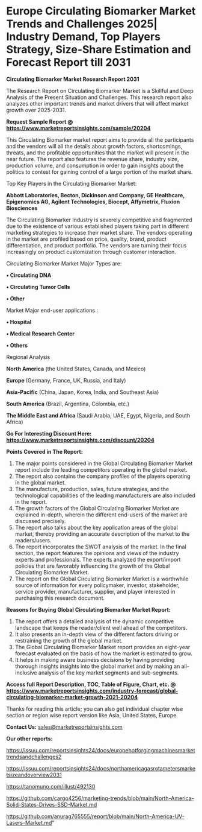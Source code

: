 # Europe Circulating Biomarker Market Trends and Challenges 2025| Industry Demand, Top Players Strategy, Size-Share Estimation and Forecast Report till 2031

<strong>Circulating Biomarker Market Research Report 2031</strong>

The Research Report on Circulating Biomarker Market is a Skillful and Deep Analysis of the Present Situation and Challenges. This research report also analyzes other important trends and market drivers that will affect market growth over 2025-2031.

<strong>Request Sample Report @ <a href=https://www.marketreportsinsights.com/sample/20204>https://www.marketreportsinsights.com/sample/20204</a></strong>

This Circulating Biomarker market report aims to provide all the participants and the vendors will all the details about growth factors, shortcomings, threats, and the profitable opportunities that the market will present in the near future. The report also features the revenue share, industry size, production volume, and consumption in order to gain insights about the politics to contest for gaining control of a large portion of the market share.

Top Key Players in the Circulating Biomarker Market:

<strong>Abbott Laboratories, Becton, Dickinson and Company, GE Healthcare, Epigenomics AG, Agilent Technologies, Biocept, Affymetrix, Fluxion Biosciences</strong>

The Circulating Biomarker Industry is severely competitive and fragmented due to the existence of various established players taking part in different marketing strategies to increase their market share. The vendors operating in the market are profiled based on price, quality, brand, product differentiation, and product portfolio. The vendors are turning their focus increasingly on product customization through customer interaction.

Circulating Biomarker Market Major Types are:

<strong>• Circulating DNA

• Circulating Tumor Cells

• Other</strong>

Market Major end-user applications :

<strong>• Hospital

• Medical Research Center

• Others</strong>

Regional Analysis

</u><strong><b>North America</b></strong> (the United States, Canada, and Mexico)

<strong><b>Europe </b></strong>(Germany, France, UK, Russia, and Italy)

<strong><b>Asia-Pacific</b></strong> (China, Japan, Korea, India, and Southeast Asia)

<strong><b>South America</b></strong> (Brazil, Argentina, Colombia, etc.)

<strong><b>The Middle East and Africa</b></strong> (Saudi Arabia, UAE, Egypt, Nigeria, and South Africa)

<strong>Go For Interesting Discount Here: <a href=https://www.marketreportsinsights.com/discount/20204>https://www.marketreportsinsights.com/discount/20204</a></strong>

<strong>Points Covered in The Report:</strong>
<ol>
  <li>The major points considered in the Global Circulating Biomarker Market report include the leading competitors operating in the global market.</li>
  <li>The report also contains the company profiles of the players operating in the global market.</li>
  <li>The manufacture, production, sales, future strategies, and the technological capabilities of the leading manufacturers are also included in the report.</li>
  <li>The growth factors of the Global Circulating Biomarker Market are explained in-depth, wherein the different end-users of the market are discussed precisely.</li>
  <li>The report also talks about the key application areas of the global market, thereby providing an accurate description of the market to the readers/users.</li>
  <li>The report incorporates the SWOT analysis of the market. In the final section, the report features the opinions and views of the industry experts and professionals. The experts analyzed the export/import policies that are favorably influencing the growth of the Global Circulating Biomarker Market.</li>
  <li>The report on the Global Circulating Biomarker Market is a worthwhile source of information for every policymaker, investor, stakeholder, service provider, manufacturer, supplier, and player interested in purchasing this research document.</li>
</ol>
<strong>Reasons for Buying Global Circulating Biomarker Market Report:</strong>

<ol>
  <li>The report offers a detailed analysis of the dynamic competitive landscape that keeps the reader/client well ahead of the competitors.</li>
  <li>It also presents an in-depth view of the different factors driving or restraining the growth of the global market.</li>
  <li>The Global Circulating Biomarker Market report provides an eight-year forecast evaluated on the basis of how the market is estimated to grow.</li>
  <li>It helps in making aware business decisions by having providing thorough insights insights into the global market and by making an all-inclusive analysis of the key market segments and sub-segments.</li>
</ol>
<strong>Access full Report Description, TOC, Table of Figure, Chart, etc. @ <a href=https://www.marketreportsinsights.com/industry-forecast/global-circulating-biomarker-market-growth-2021-20204>https://www.marketreportsinsights.com/industry-forecast/global-circulating-biomarker-market-growth-2021-20204</a></strong>


Thanks for reading this article; you can also get individual chapter wise section or region wise report version like Asia, United States, Europe.

<strong>Contact Us:</strong>
sales@marketreportsinsights.com

<strong>Our other reports:</strong>

<a href=https://issuu.com/reportsinsights24/docs/europehotforgingmachinesmarkettrendsandchallenges2>https://issuu.com/reportsinsights24/docs/europehotforgingmachinesmarkettrendsandchallenges2</a>

<a href=https://issuu.com/reportsinsights24/docs/northamericagasrotametersmarketsizeandoverview2031>https://issuu.com/reportsinsights24/docs/northamericagasrotametersmarketsizeandoverview2031</a>

<a href=https://tanomuno.com/illust/492130>https://tanomuno.com/illust/492130</a>

<a href=https://github.com/cargo4256/marketing-trends/blob/main/North-America-Solid-States-Drives-SSD-Market.md>https://github.com/cargo4256/marketing-trends/blob/main/North-America-Solid-States-Drives-SSD-Market.md</a>

<a href=https://github.com/anurag765555/report/blob/main/North-America-UV-Lasers-Market.md>https://github.com/anurag765555/report/blob/main/North-America-UV-Lasers-Market.md</a>"
